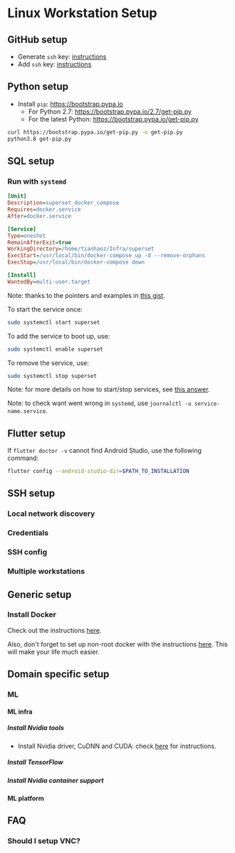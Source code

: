 # Linux Workstation Setup

## GitHub setup

* Generate `ssh` key: [instructions](https://docs.github.com/en/github/authenticating-to-github/generating-a-new-ssh-key-and-adding-it-to-the-ssh-agent)
* Add `ssh` key: [instructions](https://docs.github.com/en/github/authenticating-to-github/adding-a-new-ssh-key-to-your-github-account)

## Python setup

* Install `pip`: https://bootstrap.pypa.io
    * For Python 2.7: https://bootstrap.pypa.io/2.7/get-pip.py
    * For the latest Python: https://bootstrap.pypa.io/get-pip.py

```bash
curl https://bootstrap.pypa.io/get-pip.py -o get-pip.py
python3.8 get-pip.py
```

## SQL setup

### Run with `systemd`

```ini
[Unit]
Description=superset_docker_compose
Requires=docker.service
After=docker.service

[Service]
Type=oneshot
RemainAfterExit=true
WorkingDirectory=/home/tianhaoz/Infra/superset
ExecStart=/usr/local/bin/docker-compose up -d --remove-orphans
ExecStop=/usr/local/bin/docker-compose down

[Install]
WantedBy=multi-user.target
```

Note: thanks to the pointers and examples in [this gist](https://gist.github.com/mosquito/b23e1c1e5723a7fd9e6568e5cf91180f).

To start the service once:

```bash
sudo systemctl start superset
```

To add the service to boot up, use:

```bash
sudo systemctl enable superset
```

To remove the service, use:

```bash
sudo systemctl stop superset
```

Note: for more details on how to start/stop services, see [this answer](https://askubuntu.com/questions/919054/how-do-i-run-a-single-command-at-startup-using-systemd).

Note: to check want went wrong in `systemd`, use `journalctl -u service-name.service`.

## Flutter setup

If `flutter doctor -v` cannot find Android Studio, use the following command:

```bash
flutter config --android-studio-dir=$PATH_TO_INSTALLATION
```

## SSH setup

### Local network discovery

### Credentials

### SSH config

### Multiple workstations

## Generic setup

### Install Docker

Check out the instructions [here](https://docs.docker.com/engine/install/ubuntu/).

Also, don't forget to set up non-root docker with the instructions [here](https://docs.docker.com/engine/install/linux-postinstall/). This will make your life much easier.

## Domain specific setup

### ML

#### ML infra

##### Install Nvidia tools

* Install Nvidia driver, CuDNN and CUDA: check [here](https://www.tensorflow.org/install/gpu#ubuntu_1804_cuda_110) for instructions.

##### Install TensorFlow

##### Install Nvidia container support

#### ML platform

## FAQ

### Should I setup VNC?
